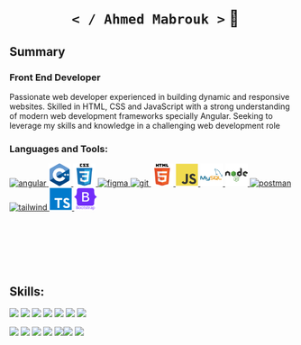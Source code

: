 <h1 align="center"><code> < / Ahmed Mabrouk ></code> 👋</h1>


<h2 >Summary</h2>
<h3> Front End Developer </h3>
<p>
Passionate web developer experienced in building dynamic and responsive
websites. Skilled in HTML, CSS and JavaScript with a strong
understanding of modern web development frameworks specially Angular.
Seeking to leverage my skills and knowledge in a challenging web
development role
</p>


<p align="left">
</p>

<h3 align="left">Languages and Tools:</h3>
<p align="left"> <a href="https://angular.io" target="_blank" rel="noreferrer"> <img src="https://angular.io/assets/images/logos/angular/angular.svg" alt="angular" width="40" height="40"/> </a> <a href="https://www.w3schools.com/cpp/" target="_blank" rel="noreferrer"> <img src="https://raw.githubusercontent.com/devicons/devicon/master/icons/cplusplus/cplusplus-original.svg" alt="cplusplus" width="40" height="40"/> </a> <a href="https://www.w3schools.com/css/" target="_blank" rel="noreferrer"> <img src="https://raw.githubusercontent.com/devicons/devicon/master/icons/css3/css3-original-wordmark.svg" alt="css3" width="40" height="40"/> </a> <a href="https://www.figma.com/" target="_blank" rel="noreferrer"> <img src="https://www.vectorlogo.zone/logos/figma/figma-icon.svg" alt="figma" width="40" height="40"/> </a> <a href="https://git-scm.com/" target="_blank" rel="noreferrer"> <img src="https://www.vectorlogo.zone/logos/git-scm/git-scm-icon.svg" alt="git" width="40" height="40"/> </a> <a href="https://www.w3.org/html/" target="_blank" rel="noreferrer"> <img src="https://raw.githubusercontent.com/devicons/devicon/master/icons/html5/html5-original-wordmark.svg" alt="html5" width="40" height="40"/> </a> <a href="https://developer.mozilla.org/en-US/docs/Web/JavaScript" target="_blank" rel="noreferrer"> <img src="https://raw.githubusercontent.com/devicons/devicon/master/icons/javascript/javascript-original.svg" alt="javascript" width="40" height="40"/> </a> <a href="https://www.mysql.com/" target="_blank" rel="noreferrer"> <img src="https://raw.githubusercontent.com/devicons/devicon/master/icons/mysql/mysql-original-wordmark.svg" alt="mysql" width="40" height="40"/> </a> <a href="https://nodejs.org" target="_blank" rel="noreferrer"> <img src="https://raw.githubusercontent.com/devicons/devicon/master/icons/nodejs/nodejs-original-wordmark.svg" alt="nodejs" width="40" height="40"/> </a> <a href="https://postman.com" target="_blank" rel="noreferrer"> <img src="https://www.vectorlogo.zone/logos/getpostman/getpostman-icon.svg" alt="postman" width="40" height="40"/> </a> <a href="https://tailwindcss.com/" target="_blank" rel="noreferrer"> <img src="https://www.vectorlogo.zone/logos/tailwindcss/tailwindcss-icon.svg" alt="tailwind" width="40" height="40"/> </a> <a href="https://www.typescriptlang.org/" target="_blank" rel="noreferrer"> <img src="https://raw.githubusercontent.com/devicons/devicon/master/icons/typescript/typescript-original.svg" alt="typescript" width="40" height="40"/> </a> <a><img src="https://raw.githubusercontent.com/devicons/devicon/master/icons/bootstrap/bootstrap-plain-wordmark.svg" alt="bootstrap" width="40" height="40"/></a> </p>




<br>
<br>
<br>
<br>
<br>

<h2>Skills:</h2>


 <img src="https://img.shields.io/badge/Angular-DD0031?style=for-the-badge&logo=angular&logoColor=white">  <img src="https://img.shields.io/badge/Font_Awesome-339AF0?style=for-the-badge&logo=fontawesome&logoColor=white">   <img src="https://img.shields.io/badge/Figma-F24E1E?style=for-the-badge&logo=figma&logoColor=white">  <img src="https://img.shields.io/badge/Bootstrap-563D7C?style=for-the-badge&logo=bootstrap&logoColor=white">  <img src="https://img.shields.io/badge/jQuery-0769AD?style=for-the-badge&logo=jquery&logoColor=white"> <img src="https://img.shields.io/badge/JWT-000000?style=for-the-badge&logo=JSON%20web%20tokens&logoColor=white"> <img src="https://img.shields.io/badge/npm-CB3837?style=for-the-badge&logo=npm&logoColor=white">

 <img src="https://img.shields.io/badge/Postman-FF6C37?style=for-the-badge&logo=Postman&logoColor=white"> <img src="https://img.shields.io/badge/C%2B%2B-00599C?style=for-the-badge&logo=c%2B%2B&logoColor=white"> <img src="https://img.shields.io/badge/CSS3-1572B6?style=for-the-badge&logo=css3&logoColor=white"> <img src="https://img.shields.io/badge/JavaScript-323330?style=for-the-badge&logo=javascript&logoColor=F7DF1E"> <img src="https://img.shields.io/badge/GitHub-100000?style=for-the-badge&logo=github&logoColor=white"><img src="https://camo.githubusercontent.com/f84663f39e8a7afaf21d5293d81630a309ca2bbe46817b033fc4161de16db30e/68747470733a2f2f7777772e766563746f726c6f676f2e7a6f6e652f6c6f676f732f6e65746c6966796170705f77617465726373732f6e65746c6966796170705f77617465726373732d617232312e737667"> <img src="https://camo.githubusercontent.com/19d0ad54e11848954a0b290e453d8bb9cde63c5e1ce45c17c8b5b642f97ef7a0/68747470733a2f2f7777772e766563746f726c6f676f2e7a6f6e652f6c6f676f732f736173732d6c616e672f736173732d6c616e672d617232312e737667">



